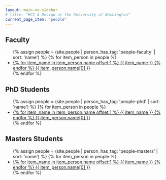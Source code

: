 ```yaml
---
layout: main-no-sidebar
# title: "HCI & Design at the University of Washington"
current_page_item: "people"
---
```


## Faculty
<html>
<ul>
{% assign people = (site.people | person_has_tag: 'people-faculty' | sort: 'name') %}
{% for item_person in people %}  
  <li><a href="{{ item_person.url }}">
  {% for item_name in item_person.name offset:1 %}
    {{ item_name }}
  {% endfor %}
  {{ item_person.name[0] }}
  </a></li>
{% endfor %}
</ul>
</html>

## PhD Students
<html>
<ul>
{% assign people = (site.people | person_has_tag: 'people-phd' | sort: 'name') %}
{% for item_person in people %}  
  <li><a href="{{ item_person.url }}">
  {% for item_name in item_person.name offset:1 %}
    {{ item_name }}
  {% endfor %}
  {{ item_person.name[0] }}
  </a></li>
{% endfor %}
</ul>
</html>

## Masters Students
<html>
<ul>
{% assign people = (site.people | person_has_tag: 'people-masters' | sort: 'name') %}
{% for item_person in people %}  
  <li><a href="{{ item_person.url }}">
  {% for item_name in item_person.name offset:1 %}
    {{ item_name }}
  {% endfor %}
  {{ item_person.name[0] }}
  </a></li>
{% endfor %}
</ul>
</html>

